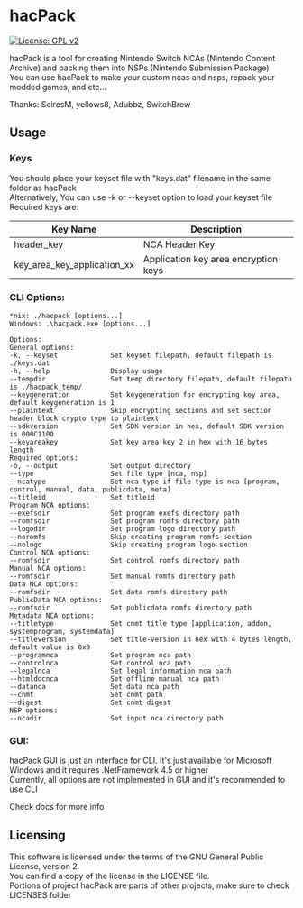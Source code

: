 # hacPack

[![License: GPL v2](https://img.shields.io/badge/License-GPL%20v2-blue.svg)](https://www.gnu.org/licenses/old-licenses/gpl-2.0.en.html)

hacPack is a tool for creating Nintendo Switch NCAs (Nintendo Content Archive) and packing them into NSPs (Nintendo Submission Package)  
You can use hacPack to make your custom ncas and nsps, repack your modded games, and etc...
  
Thanks: SciresM, yellows8, Adubbz, SwitchBrew

## Usage

### Keys
You should place your keyset file with "keys.dat" filename in the same folder as hacPack  
Alternatively, You can use -k or --keyset option to load your keyset file  
Required keys are:  

Key Name | Description
-------- | -----------
header_key | NCA Header Key
key_area_key_application_xx | Application key area encryption keys

### CLI Options:  
```
*nix: ./hacpack [options...]  
Windows: .\hacpack.exe [options...]  
  
Options:
General options:  
-k, --keyset             Set keyset filepath, default filepath is ./keys.dat  
-h, --help               Display usage  
--tempdir                Set temp directory filepath, default filepath is ./hacpack_temp/  
--keygeneration          Set keygeneration for encrypting key area, default keygeneration is 1  
--plaintext              Skip encrypting sections and set section header block crypto type to plaintext  
--sdkversion             Set SDK version in hex, default SDK version is 000C1100  
--keyareakey             Set key area key 2 in hex with 16 bytes length  
Required options:  
-o, --output             Set output directory  
--type                   Set file type [nca, nsp]  
--ncatype                Set nca type if file type is nca [program, control, manual, data, publicdata, meta]  
--titleid                Set titleid  
Program NCA options:  
--exefsdir               Set program exefs directory path  
--romfsdir               Set program romfs directory path  
--logodir                Set program logo directory path  
--noromfs                Skip creating program romfs section  
--nologo                 Skip creating program logo section  
Control NCA options:  
--romfsdir               Set control romfs directory path  
Manual NCA options:  
--romfsdir               Set manual romfs directory path  
Data NCA options:  
--romfsdir               Set data romfs directory path  
PublicData NCA options:  
--romfsdir               Set publicdata romfs directory path  
Metadata NCA options:  
--titletype              Set cnmt title type [application, addon, systemprogram, systemdata]  
--titleversion           Set title-version in hex with 4 bytes length, default value is 0x0  
--programnca             Set program nca path  
--controlnca             Set control nca path  
--legalnca               Set legal information nca path  
--htmldocnca             Set offline manual nca path  
--datanca                Set data nca path  
--cnmt                   Set cnmt path  
--digest                 Set cnmt digest  
NSP options:  
--ncadir                 Set input nca directory path  
```
### GUI:
hacPack GUI is just an interface for CLI. It's just available for Microsoft Windows and it requires .NetFramework 4.5 or higher  
Currently, all options are not implemented in GUI and it's recommended to use CLI  

Check docs for more info  

## Licensing

This software is licensed under the terms of the GNU General Public License, version 2.  
You can find a copy of the license in the LICENSE file.  
Portions of project hacPack are parts of other projects, make sure to check LICENSES folder
